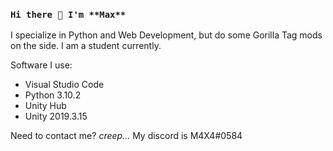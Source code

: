 ### `Hi there 👋 I'm **Max**`

I specialize in Python and Web Development, but do some Gorilla Tag mods on the side. I am a student currently.

Software I use:
- Visual Studio Code
- Python 3.10.2
- Unity Hub
- Unity 2019.3.15

Need to contact me? _creep..._ My discord is M4X4#0584
<!--
**M4X40/M4X40** is a ✨ _special_ ✨ repository because its `README.md` (this file) appears on your GitHub profile.

Here are some ideas to get you started:

- 🔭 I’m currently working on ...
- 🌱 I’m currently learning ...
- 👯 I’m looking to collaborate on ...
- 🤔 I’m looking for help with ...
- 💬 Ask me about ...
- 📫 How to reach me: ...
- 😄 Pronouns: ...
- ⚡ Fun fact: ...
-->
